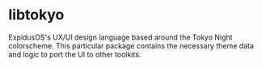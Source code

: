 # libtokyo

ExpidusOS's UX/UI design language based around the Tokyo Night colorscheme.
This particular package contains the necessary theme data and logic to port
the UI to other toolkits.
